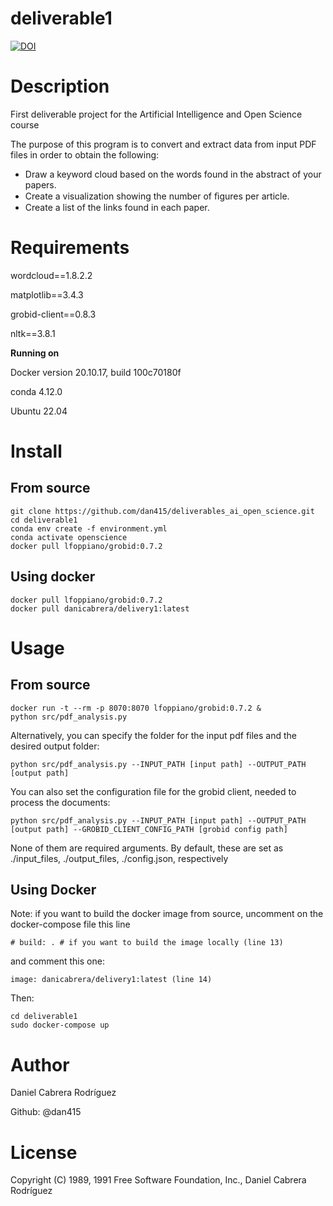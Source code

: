 # deliverable1

[![DOI](https://zenodo.org/badge/601755994.svg)](https://zenodo.org/badge/latestdoi/601755994)

<h1>Description</h1>
First deliverable project for the Artificial Intelligence and Open Science course

The purpose of this program is to convert and extract data from input PDF files in order to obtain 
the following:


- Draw a keyword cloud based on the words found in the abstract of your papers.
- Create a visualization showing the number of ﬁgures per article.
- Create a list of the links found in each paper.


<h1>Requirements</h1>

wordcloud==1.8.2.2

matplotlib==3.4.3

grobid-client==0.8.3

nltk==3.8.1

**Running on**

Docker version 20.10.17, build 100c70180f

conda 4.12.0 

Ubuntu 22.04

<h1>Install</h1>

<h2>From source</h2>
                

    git clone https://github.com/dan415/deliverables_ai_open_science.git
    cd deliverable1
    conda env create -f environment.yml
    conda activate openscience
    docker pull lfoppiano/grobid:0.7.2

<h2>Using docker</h2>

    docker pull lfoppiano/grobid:0.7.2
    docker pull danicabrera/delivery1:latest

<h1>Usage</h1>

<h2>From source</h2>

    docker run -t --rm -p 8070:8070 lfoppiano/grobid:0.7.2 &
    python src/pdf_analysis.py

Alternatively, you can specify the folder for the input pdf files and the desired output folder:

    python src/pdf_analysis.py --INPUT_PATH [input path] --OUTPUT_PATH [output path]

You can also set the configuration file for the grobid client, needed to process the documents:

    python src/pdf_analysis.py --INPUT_PATH [input path] --OUTPUT_PATH [output path] --GROBID_CLIENT_CONFIG_PATH [grobid config path]

None of them are required arguments. By default, these are set as ./input_files, ./output_files, ./config.json, respectively

<h2>Using Docker</h2>

Note: if you want to build the docker image from source, uncomment on the docker-compose file this line
   
    # build: . # if you want to build the image locally (line 13)

and comment this one: 

    image: danicabrera/delivery1:latest (line 14)

Then:

    cd deliverable1
    sudo docker-compose up

<h1>Author</h1>

Daniel Cabrera Rodríguez

Github: @dan415

<h1>License</h1>
Copyright (C) 1989, 1991 Free Software Foundation, Inc., Daniel Cabrera Rodríguez






